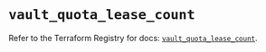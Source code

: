# `vault_quota_lease_count`

Refer to the Terraform Registry for docs: [`vault_quota_lease_count`](https://registry.terraform.io/providers/hashicorp/vault/5.0.0/docs/resources/quota_lease_count).
